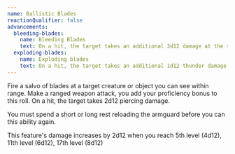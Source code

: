 ```yaml
---
name: Ballistic Blades
reactionQualifier: false
advancements:
  bleeding-blades:
    name: Bleeding Blades
    text: On a hit, the target takes an additional 3d12 damage at the start of its turn due to blood loss. This damage bypasses shields.
  exploding-blades:
    name: Exploding blades
    text: On a hit, the target takes an additional 1d12 thunder damage and must pass a Constitution saving throw (DC 8 + proficiency bonus) or becomes stunned until the end of your next turn.
---
```

Fire a salvo of blades at a target creature or object you can see within range. Make a ranged weapon attack, you add
your proficiency bonus to this roll. On a hit, the target takes 2d12 piercing damage.

You must spend a short or long rest reloading the armguard before you can this ability again.

This feature's damage increases by 2d12 when you reach 5th level (4d12), 11th level (6d12), 17th level (8d12)
